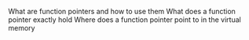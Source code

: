 What are function pointers and how to use them
What does a function pointer exactly hold
Where does a function pointer point to in the virtual memory
